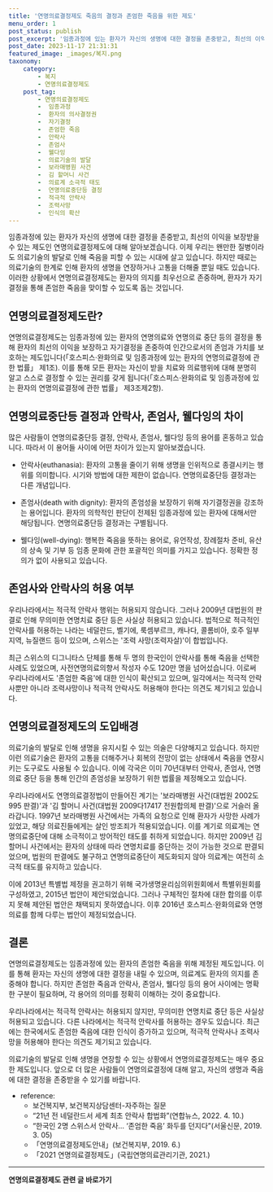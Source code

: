 ```yaml
---
title: '연명의료결정제도 죽음의 결정과 존엄한 죽음을 위한 제도'
menu_order: 1
post_status: publish
post_excerpt: '임종과정에 있는 환자가 자신의 생명에 대한 결정을 존중받고, 최선의 이익을 보장받을 수 있는 제도인 연명의료결정제도에 대해 알아보겠습니다. 이제 우리는 왠만한 질병이라도 의료기술의 발달로 인해 죽음을 피할 수 있는 시대에 살고 있습니다. 하지만 때로는 의료기술의 한계로 인해 환자의 생명을 연장하거나 고통을 더해줄 뿐일 때도 있습니다. 이러한 상황에서 연명의료결정제도는 환자의 의지를 최우선으로 존중하며, 환자가 자기 결정을 통해 존엄한 죽음을 맞이할 수 있도록 돕는 것입니다.'
post_date: 2023-11-17 21:31:31
featured_image: _images/복지.png
taxonomy:
    category:
        - 복지
        - 연명의료결정제도
    post_tag:
        - 연명의료결정제도
        -  임종과정
        -  환자의 의사결정권
        -  자기결정
        -  존엄한 죽음
        -  안락사
        -  존엄사
        -  웰다잉
        -  의료기술의 발달
        -  보라매병원 사건
        -  김 할머니 사건
        -  의료계 소극적 태도
        -  연명의료중단등 결정
        -  적극적 안락사
        -  조력사망
        -  인식의 확산
---
```




임종과정에 있는 환자가 자신의 생명에 대한 결정을 존중받고, 최선의 이익을 보장받을 수 있는 제도인 연명의료결정제도에 대해 알아보겠습니다. 이제 우리는 왠만한 질병이라도 의료기술의 발달로 인해 죽음을 피할 수 있는 시대에 살고 있습니다. 하지만 때로는 의료기술의 한계로 인해 환자의 생명을 연장하거나 고통을 더해줄 뿐일 때도 있습니다. 이러한 상황에서 연명의료결정제도는 환자의 의지를 최우선으로 존중하며, 환자가 자기 결정을 통해 존엄한 죽음을 맞이할 수 있도록 돕는 것입니다.

## 연명의료결정제도란?
연명의료결정제도는 임종과정에 있는 환자의 연명의료와 연명의료 중단 등의 결정을 통해 환자의 최선의 이익을 보장하고 자기결정을 존중하여 인간으로서의 존엄과 가치를 보호하는 제도입니다(「호스피스·완화의료 및 임종과정에 있는 환자의 연명의료결정에 관한 법률」 제1조). 이를 통해 모든 환자는 자신이 받을 치료와 의료행위에 대해 분명히 알고 스스로 결정할 수 있는 권리를 갖게 됩니다(「호스피스·완화의료 및 임종과정에 있는 환자의 연명의료결정에 관한 법률」 제3조제2항).

## 연명의료중단등 결정과 안락사, 존엄사, 웰다잉의 차이
많은 사람들이 연명의료중단등 결정, 안락사, 존엄사, 웰다잉 등의 용어를 혼동하고 있습니다. 따라서 이 용어들 사이에 어떤 차이가 있는지 알아보겠습니다.

- 안락사(euthanasia): 환자의 고통을 줄이기 위해 생명을 인위적으로 종결시키는 행위를 의미합니다. 시기와 방법에 대한 제한이 없습니다. 연명의료중단등 결정과는 다른 개념입니다.

- 존엄사(death with dignity): 환자의 존엄성을 보장하기 위해 자기결정권을 강조하는 용어입니다. 환자의 의학적인 판단이 전제된 임종과정에 있는 환자에 대해서만 해당됩니다. 연명의료중단등 결정과는 구별됩니다.

- 웰다잉(well-dying): 행복한 죽음을 뜻하는 용어로, 유언작성, 장례절차 준비, 유산의 상속 및 기부 등 임종 문화에 관한 포괄적인 의미를 가지고 있습니다. 정확한 정의가 없이 사용되고 있습니다.

## 존엄사와 안락사의 허용 여부
우리나라에서는 적극적 안락사 행위는 허용되지 않습니다. 그러나 2009년 대법원의 판결로 인해 무의미한 연명치료 중단 등은 사실상 허용되고 있습니다. 법적으로 적극적인 안락사를 허용하는 나라는 네덜란드, 벨기에, 룩셈부르크, 캐나다, 콜롬비아, 호주 일부 지역, 뉴질랜드 등이 있으며, 스위스는 '조력 사망(조력자살)'이 합법입니다.

 최근 스위스의 디그니타스 단체를 통해 두 명의 한국인이 안락사를 통해 죽음을 선택한 사례도 있었으며, 사전연명의료의향서 작성자 수도 120만 명을 넘어섰습니다. 이로써 우리나라에서도 '존엄한 죽음'에 대한 인식이 확산되고 있으며, 일각에서는 적극적 안락사뿐만 아니라 조력사망이나 적극적 안락사도 허용해야 한다는 의견도 제기되고 있습니다.

## 연명의료결정제도의 도입배경
의료기술의 발달로 인해 생명을 유지시킬 수 있는 의술은 다양해지고 있습니다. 하지만 이런 의료기술은 환자의 고통을 더해주거나 회복의 전망이 없는 상태에서 죽음을 연장시키는 도구로도 사용될 수 있습니다. 이에 각국은 이미 70년대부터 안락사, 존엄사, 연명의료 중단 등을 통해 인간의 존엄성을 보장하기 위한 법률을 제정해오고 있습니다.

우리나라에서도 연명의료결정법이 만들어진 계기는 '보라매병원 사건(대법원 2002도995 판결)'과 '김 할머니 사건(대법원 2009다17417 전원합의체 판결)'으로 거슬러 올라갑니다. 1997년 보라매병원 사건에서는 가족의 요청으로 인해 환자가 사망한 사례가 있었고, 해당 의료진들에게는 살인 방조죄가 적용되었습니다. 이를 계기로 의료계는 연명의료중단에 대해 소극적이고 방어적인 태도를 취하게 되었습니다. 하지만 2009년 김 할머니 사건에서는 환자의 상태에 따라 연명치료를 중단하는 것이 가능한 것으로 판결되었으며, 법원의 판결에도 불구하고 연명의료중단이 제도화되지 않아 의료계는 여전히 소극적 태도를 유지하고 있습니다.

이에 2013년 특별법 제정을 권고하기 위해 국가생명윤리심의위원회에서 특별위원회를 구성하였고, 2015년 법안이 제안되었습니다. 그러나 구체적인 절차에 대한 합의를 이루지 못해 제안된 법안은 채택되지 못하였습니다. 이후 2016년 호스피스·완화의료와 연명의료를 함께 다루는 법안이 제정되었습니다.

## 결론
연명의료결정제도는 임종과정에 있는 환자의 존엄한 죽음을 위해 제정된 제도입니다. 이를 통해 환자는 자신의 생명에 대한 결정을 내릴 수 있으며, 의료계도 환자의 의지를 존중해야 합니다. 하지만 존엄한 죽음과 안락사, 존엄사, 웰다잉 등의 용어 사이에는 명확한 구분이 필요하며, 각 용어의 의미를 정확히 이해하는 것이 중요합니다.

우리나라에서는 적극적 안락사는 허용되지 않지만, 무의미한 연명치료 중단 등은 사실상 허용되고 있습니다. 다른 나라에서는 적극적 안락사를 허용하는 경우도 있습니다. 최근에는 한국에서도 존엄한 죽음에 대한 인식이 증가하고 있으며, 적극적 안락사나 조력사망을 허용해야 한다는 의견도 제기되고 있습니다.

의료기술의 발달로 인해 생명을 연장할 수 있는 상황에서 연명의료결정제도는 매우 중요한 제도입니다. 앞으로 더 많은 사람들이 연명의료결정에 대해 알고, 자신의 생명과 죽음에 대한 결정을 존중받을 수 있기를 바랍니다.

- reference:
  - 보건복지부, 보건복지상담센터-자주하는 질문
  - “21년 전 네덜란드서 세계 최초 안락사 합법화”(연합뉴스, 2022. 4. 10.)
  - “한국인 2명 스위스서 안락사… ‘존엄한 죽음’ 화두를 던지다”(서울신문, 2019. 3. 05)
  - 「연명의료결정제도안내」(보건복지부, 2019. 6.)
  - 「2021 연명의료결정제도」(국립연명의료관리기관, 2021.)
<!-- wp:separator -->
<hr class="wp-block-separator has-alpha-channel-opacity"/>
<!-- /wp:separator -->

<!-- wp:group {"backgroundColor":"base","layout":{"type":"constrained"}} -->
<div class="wp-block-group has-base-background-color has-background"><!-- wp:paragraph {"align":"center","fontSize":"medium"} -->
<p class="has-text-align-center has-large-font-size"><strong>연명의료결정제도 관련 글 바로가기</strong></p>
<!-- /wp:paragraph -->


<!-- wp:latest-posts
{"categories":[{"id":24517,"count":19,"description":"","link":"https://uknowlaw.com/category/%ec%97%b0%eb%aa%85%ec%9d%98%eb%a3%8c%ea%b2%b0%ec%a0%95%ec%a0%9c%eb%8f%84/","name":"연명의료결정제도","slug":"연명의료결정제도","taxonomy":"category","parent":0,"meta":[],"_links":{"self":[{"href":"https://uknowlaw.com/wp-json/wp/v2/categories/24517"}],"collection":[{"href":"https://uknowlaw.com/wp-json/wp/v2/categories"}],"about":[{"href":"https://uknowlaw.com/wp-json/wp/v2/taxonomies/category"}],"wp:post_type":[{"href":"https://uknowlaw.com/wp-json/wp/v2/posts?categories=24517"}],"curies":[{"name":"wp","href":"https://api.w.org/{rel}","templated":true}]}}],"postsToShow":100,"excerptLength":28,"postLayout":"grid","columns":2,"featuredImageAlign":"left","featuredImageSizeSlug":"large","fontSize":"small"} /--></div>
<!-- /wp:group -->